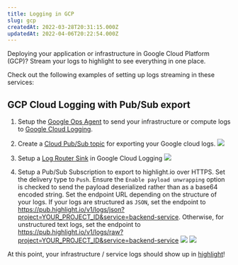 ```yaml
---
title: Logging in GCP
slug: gcp
createdAt: 2022-03-28T20:31:15.000Z
updatedAt: 2022-04-06T20:22:54.000Z
---
```


Deploying your application or infrastructure in Google Cloud Platform (GCP)? Stream your logs to highlight to see everything in one place.

Check out the following examples of setting up logs streaming in these services:

## GCP Cloud Logging with Pub/Sub export

1. Setup the [Google Ops Agent](https://cloud.google.com/stackdriver/docs/solutions/agents/ops-agent) to send your infrastructure or compute logs to [Google Cloud Logging](https://console.cloud.google.com/logs/query).

2. Create a [Cloud Pub/Sub topic](https://console.cloud.google.com/cloudpubsub/topic/list) for exporting your Google cloud logs.
![](/images/gcp/step1.png)

3. Setup a [Log Router Sink](https://console.cloud.google.com/logs/router) in Google Cloud Logging
![](/images/gcp/step2.png)

4. Setup a Pub/Sub Subscription to export to highlight.io over HTTPS. Set the delivery type to `Push`. Ensure the `Enable payload unwrapping` option is checked to send the payload deserialized rather than as a base64 encoded string. Set the endpoint URL depending on the structure of your logs. If your logs are structured as `JSON`, set the endpoint to https://pub.highlight.io/v1/logs/json?project=YOUR_PROJECT_ID&service=backend-service. Otherwise, for unstructured text logs, set the endpoint to  https://pub.highlight.io/v1/logs/raw?project=YOUR_PROJECT_ID&service=backend-service
![](/images/gcp/step3.png)
![](/images/gcp/step4.png)

At this point, your infrastructure / service logs should show up in [highlight](https://app.highlight.io/logs)!
